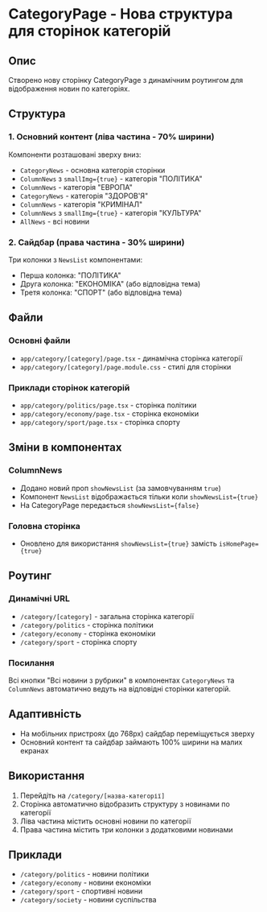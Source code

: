 # CategoryPage - Нова структура для сторінок категорій

## Опис

Створено нову сторінку CategoryPage з динамічним роутингом для відображення новин по категоріях.

## Структура

### 1. Основний контент (ліва частина - 70% ширини)
Компоненти розташовані зверху вниз:
- `CategoryNews` - основна категорія сторінки
- `ColumnNews` з `smallImg={true}` - категорія "ПОЛІТИКА"
- `ColumnNews` - категорія "ЕВРОПА"
- `CategoryNews` - категорія "ЗДОРОВ'Я"
- `ColumnNews` - категорія "КРИМІНАЛ"
- `ColumnNews` з `smallImg={true}` - категорія "КУЛЬТУРА"
- `AllNews` - всі новини

### 2. Сайдбар (права частина - 30% ширини)
Три колонки з `NewsList` компонентами:
- Перша колонка: "ПОЛІТИКА"
- Друга колонка: "ЕКОНОМІКА" (або відповідна тема)
- Третя колонка: "СПОРТ" (або відповідна тема)

## Файли

### Основні файли
- `app/category/[category]/page.tsx` - динамічна сторінка категорії
- `app/category/[category]/page.module.css` - стилі для сторінки

### Приклади сторінок категорій
- `app/category/politics/page.tsx` - сторінка політики
- `app/category/economy/page.tsx` - сторінка економіки
- `app/category/sport/page.tsx` - сторінка спорту

## Зміни в компонентах

### ColumnNews
- Додано новий проп `showNewsList` (за замовчуванням `true`)
- Компонент `NewsList` відображається тільки коли `showNewsList={true}`
- На CategoryPage передається `showNewsList={false}`

### Головна сторінка
- Оновлено для використання `showNewsList={true}` замість `isHomePage={true}`

## Роутинг

### Динамічні URL
- `/category/[category]` - загальна сторінка категорії
- `/category/politics` - сторінка політики
- `/category/economy` - сторінка економіки
- `/category/sport` - сторінка спорту

### Посилання
Всі кнопки "Всі новини з рубрики" в компонентах `CategoryNews` та `ColumnNews` автоматично ведуть на відповідні сторінки категорій.

## Адаптивність

- На мобільних пристроях (до 768px) сайдбар переміщується зверху
- Основний контент та сайдбар займають 100% ширини на малих екранах

## Використання

1. Перейдіть на `/category/[назва-категорії]`
2. Сторінка автоматично відобразить структуру з новинами по категорії
3. Ліва частина містить основні новини по категорії
4. Права частина містить три колонки з додатковими новинами

## Приклади

- `/category/politics` - новини політики
- `/category/economy` - новини економіки  
- `/category/sport` - спортивні новини
- `/category/society` - новини суспільства
